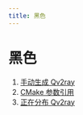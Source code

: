 ```yaml
---
title: 黑色
---
```


# 黑色

1. [手动生成 Qv2ray](manuallybuild.md)
2. [CMake 参数引用](cmake-argument.md)
3. [正在分布 Qv2ray](distribute.md)
